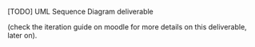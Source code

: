 [TODO] UML Sequence Diagram deliverable 

(check the iteration guide on moodle for more details on this deliverable, later on).